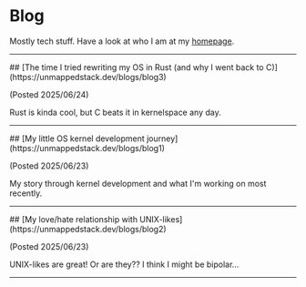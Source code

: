 # Blog
Mostly tech stuff. Have a look at who I am at my [homepage](https://unmappedstack.dev).

<hr>
## [The time I tried rewriting my OS in Rust (and why I went back to C)](https://unmappedstack.dev/blogs/blog3)

(Posted 2025/06/24)

Rust is kinda cool, but C beats it in kernelspace any day.
<hr>
## [My little OS kernel development journey](https://unmappedstack.dev/blogs/blog1)

(Posted 2025/06/23)

My story through kernel development and what I'm working on most recently.
<hr>
## [My love/hate relationship with UNIX-likes](https://unmappedstack.dev/blogs/blog2)

(Posted 2025/06/23)

UNIX-likes are great! Or are they?? I think I might be bipolar...
<hr>
